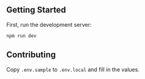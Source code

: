 ## Getting Started

First, run the development server:

```bash
npm run dev
```

## Contributing

Copy `.env.sample` to `.env.local` and fill in the values.
